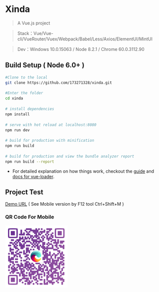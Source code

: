 # Xinda

> A Vue.js project

> Stack：Vue/Vue-cli/VueRouter/Vuex/Webpack/Babel/Less/Axios/ElementUI/MintUI

> Dev：Windows 10.0.15063 / Node 8.2.1 / Chrome 60.0.3112.90

## Build Setup ( Node 6.0+ )

``` bash
#Clone to the local
git clone https://github.com/173271328/xinda.git

#Enter the folder
cd xinda

# install dependencies
npm install

# serve with hot reload at localhost:8080
npm run dev

# build for production with minification
npm run build

# build for production and view the bundle analyzer report
npm run build --report
```

* For detailed explanation on how things work, checkout the [guide](http://vuejs-templates.github.io/webpack/) and [docs for vue-loader](http://vuejs.github.io/vue-loader).

## Project Test

[Demo URL](http://115.182.107.206/qd/QD0120161003/09/xinda/) ( See Mobile version by F12 tool Ctrl+Shift+M )

### QR Code For Mobile
<img src='https://github.com/173271328/xinda/blob/master/static/images/qr.png' width="200" height="200" />
